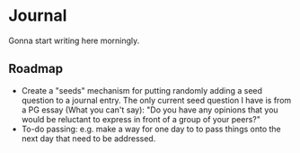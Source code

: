 Journal
=======

Gonna start writing here morningly.

Roadmap
-------

* Create a "seeds" mechanism for putting randomly adding a seed question to a journal entry. The only current seed question I have is from a PG essay (What you can't say): "Do you have any opinions that you would be reluctant to express in front of a group of your peers?"
* To-do passing: e.g. make a way for one day to to pass things onto the next day that need to be addressed.